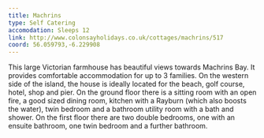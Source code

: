 ```yaml
---
title: Machrins
type: Self Catering
accomodation: Sleeps 12
link: http://www.colonsayholidays.co.uk/cottages/machrins/517
coord: 56.059793,-6.229908
---
```


This large Victorian farmhouse has beautiful views towards Machrins Bay. It provides comfortable accommodation for up to 3 families. On the western side of the island, the house is ideally located for the beach, golf course, hotel, shop and pier. On the ground floor there is a sitting room with an open fire, a good sized dining room, kitchen with a Rayburn (which also boosts the water), twin bedroom and a bathroom utility room with a bath and shower. On the first floor there are two double bedrooms, one with an ensuite bathroom, one twin bedroom and a further bathroom.